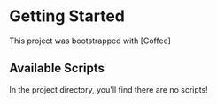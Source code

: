 # Getting Started

This project was bootstrapped with [Coffee]

## Available Scripts

In the project directory, you'll find there are no scripts!
